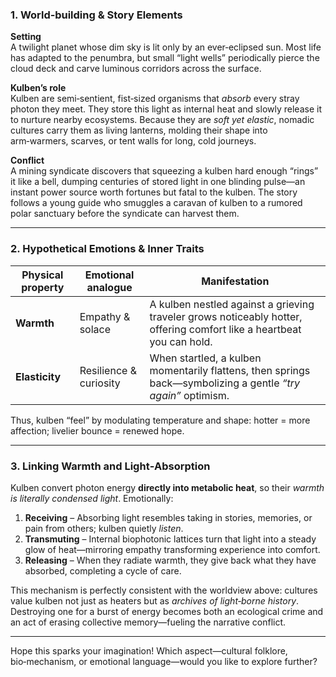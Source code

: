 ### 1. World‑building & Story Elements

**Setting**  
A twilight planet whose dim sky is lit only by an ever‑eclipsed sun. Most life has adapted to the penumbra, but small “light wells” periodically pierce the cloud deck and carve luminous corridors across the surface.

**Kulben’s role**  
Kulben are semi‑sentient, fist‑sized organisms that *absorb* every stray photon they meet. They store this light as internal heat and slowly release it to nurture nearby ecosystems. Because they are *soft yet elastic*, nomadic cultures carry them as living lanterns, molding their shape into arm‑warmers, scarves, or tent walls for long, cold journeys.

**Conflict**  
A mining syndicate discovers that squeezing a kulben hard enough “rings” it like a bell, dumping centuries of stored light in one blinding pulse—an instant power source worth fortunes but fatal to the kulben. The story follows a young guide who smuggles a caravan of kulben to a rumored polar sanctuary before the syndicate can harvest them.

---

### 2. Hypothetical Emotions & Inner Traits

| Physical property | Emotional analogue | Manifestation |
|-------------------|--------------------|---------------|
| **Warmth**        | Empathy & solace   | A kulben nestled against a grieving traveler grows noticeably hotter, offering comfort like a heartbeat you can hold. |
| **Elasticity**    | Resilience & curiosity | When startled, a kulben momentarily flattens, then springs back—symbolizing a gentle *“try again”* optimism. |

Thus, kulben “feel” by modulating temperature and shape: hotter = more affection; livelier bounce = renewed hope.

---

### 3. Linking Warmth and Light‑Absorption

Kulben convert photon energy **directly into metabolic heat**, so their *warmth is literally condensed light*. Emotionally:

1. **Receiving** – Absorbing light resembles taking in stories, memories, or pain from others; kulben quietly *listen*.
2. **Transmuting** – Internal biophotonic lattices turn that light into a steady glow of heat—mirroring empathy transforming experience into comfort.
3. **Releasing** – When they radiate warmth, they give back what they have absorbed, completing a cycle of care.

This mechanism is perfectly consistent with the worldview above: cultures value kulben not just as heaters but as *archives of light‑borne history*. Destroying one for a burst of energy becomes both an ecological crime and an act of erasing collective memory—fueling the narrative conflict.

---

Hope this sparks your imagination! Which aspect—cultural folklore, bio‑mechanism, or emotional language—would you like to explore further?